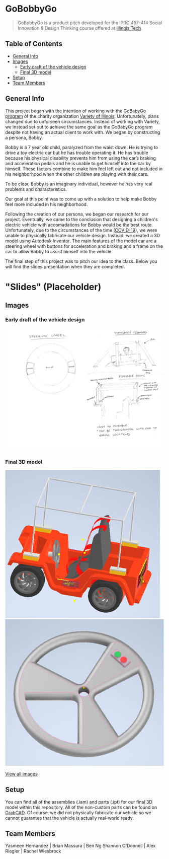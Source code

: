 # GoBobbyGo
> GoBobbyGo is a product pitch developed for the IPRO 497-414 Social Innovation & Design Thinking course offered at [Illinois Tech](https://www.iit.edu/ "Illinois Institute of Technology").

## Table of Contents
* [General Info](#general-info)
* [Images](#images)
  * [Early draft of the vehicle design](#early-draft-of-the-vehicle-design)
  * [Final 3D model](#final-3d-model)
* [Setup](#setup)
* [Team Members](#team-members)

## General Info
This project began with the intention of working with the [GoBabyGo program](https://sites.udel.edu/gobabygo/ "UD Mobility Technology | GoBabyGo!") of the charity organization [Variety of Illinois](https://www.varietyofillinois.org/ "Variety of Illinois"). Unfortunately, plans changed due to unforseen circumstances. Instead of working with Variety, we instead set out to achieve the same goal as the GoBabyGo program despite not having an actual client to work with. We began by constructing a persona, Bobby.

Bobby is a 7 year old child, paralyzed from the waist down. He is trying to drive a toy electric car but he has trouble operating it. He has trouble because his physical disability prevents him from using the car’s braking and acceleration pedals and he is unable to get himself into the car by himself. These factors combine to make him feel left out and not included in his neighborhood when the other children are playing with their cars.

To be clear, Bobby is an imaginary individual, however he has very real problems and characteristics.

Our goal at this point was to come up with a solution to help make Bobby feel more included in his neighborhood.

Following the creation of our persona, we began our research for our project. Eventually, we came to the conclusion that designing a children's electric vehicle with accomadations for Bobby would be the best route. Unfortunately, due to the circumstances of the time ([COVID-19](https://www.cdc.gov/coronavirus/2019-ncov/ "Coronavirus Disease 2019 (COVID-19) | CDC")), we were unable to physically fabricate our vehicle design. Instead, we created a 3D model using Autodesk Inventor. The main features of the model car are a steering wheel with buttons for acceleration and braking and a frame on the car to allow Bobby to assist himself into the vehicle.

The final step of this project was to pitch our idea to the class. Below you will find the slides presentation when they are completed.

# "Slides" (Placeholder) 

## Images
### Early draft of the vehicle design
![Early draft of the vehicle design](./Images/Sketch01.png "Earlist sketch")

### Final 3D model
![Final 3D model of the vehicle](./Images/FinalCarModel00.png "Final car model")
![Final 3D model of the steering wheel](./Images/FinalSteeringWheelModel00.png "Final steering wheel model")

[View all images](./Images "Images folder")

## Setup
You can find all of the assemblies (.iam) and parts (.ipt) for our final 3D model within this repository. All of the non-custom parts can be found on [GrabCAD](https://grabcad.com/ "GrabCAD"). Of course, we did not physically fabricate our vehicle so we cannot guarantee that the vehicle is actually real-world ready.

## Team Members
Yasmeen Hernandez | Brian Massura | Ben Ng
Shannon O'Donnell | Alex Riegler | Rachel Wiesbrock
